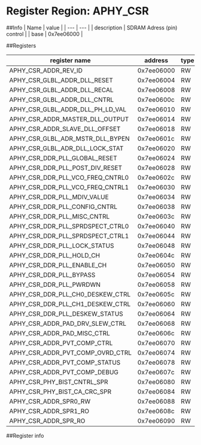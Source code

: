 # Register Region: APHY_CSR


##Info
| Name | value |
| --- | --- |
| description | SDRAM Adress (pin) control |
| base | 0x7ee06000 |

##Registers

| register name | address | type | width | mask | reset |
| --- | --- | --- | --- | --- | --- |
| APHY_CSR_ADDR_REV_ID | 0x7ee06000 | RW |  |  |  |
| APHY_CSR_GLBL_ADDR_DLL_RESET | 0x7ee06004 | RW |  |  |  |
| APHY_CSR_GLBL_ADDR_DLL_RECAL | 0x7ee06008 | RW |  |  |  |
| APHY_CSR_GLBL_ADDR_DLL_CNTRL | 0x7ee0600c | RW |  |  |  |
| APHY_CSR_GLBL_ADDR_DLL_PH_LD_VAL | 0x7ee06010 | RW |  |  |  |
| APHY_CSR_ADDR_MASTER_DLL_OUTPUT | 0x7ee06014 | RW |  |  |  |
| APHY_CSR_ADDR_SLAVE_DLL_OFFSET | 0x7ee06018 | RW |  |  |  |
| APHY_CSR_GLBL_ADR_MSTR_DLL_BYPEN | 0x7ee0601c | RW |  |  |  |
| APHY_CSR_GLBL_ADR_DLL_LOCK_STAT | 0x7ee06020 | RW |  |  |  |
| APHY_CSR_DDR_PLL_GLOBAL_RESET | 0x7ee06024 | RW |  |  |  |
| APHY_CSR_DDR_PLL_POST_DIV_RESET | 0x7ee06028 | RW |  |  |  |
| APHY_CSR_DDR_PLL_VCO_FREQ_CNTRL0 | 0x7ee0602c | RW |  |  |  |
| APHY_CSR_DDR_PLL_VCO_FREQ_CNTRL1 | 0x7ee06030 | RW |  |  |  |
| APHY_CSR_DDR_PLL_MDIV_VALUE | 0x7ee06034 | RW |  |  |  |
| APHY_CSR_DDR_PLL_CONFIG_CNTRL | 0x7ee06038 | RW |  |  |  |
| APHY_CSR_DDR_PLL_MISC_CNTRL | 0x7ee0603c | RW |  |  |  |
| APHY_CSR_DDR_PLL_SPRDSPECT_CTRL0 | 0x7ee06040 | RW |  |  |  |
| APHY_CSR_DDR_PLL_SPRDSPECT_CTRL1 | 0x7ee06044 | RW |  |  |  |
| APHY_CSR_DDR_PLL_LOCK_STATUS | 0x7ee06048 | RW |  |  |  |
| APHY_CSR_DDR_PLL_HOLD_CH | 0x7ee0604c | RW |  |  |  |
| APHY_CSR_DDR_PLL_ENABLE_CH | 0x7ee06050 | RW |  |  |  |
| APHY_CSR_DDR_PLL_BYPASS | 0x7ee06054 | RW |  |  |  |
| APHY_CSR_DDR_PLL_PWRDWN | 0x7ee06058 | RW |  |  |  |
| APHY_CSR_DDR_PLL_CH0_DESKEW_CTRL | 0x7ee0605c | RW |  |  |  |
| APHY_CSR_DDR_PLL_CH1_DESKEW_CTRL | 0x7ee06060 | RW |  |  |  |
| APHY_CSR_DDR_PLL_DESKEW_STATUS | 0x7ee06064 | RW |  |  |  |
| APHY_CSR_ADDR_PAD_DRV_SLEW_CTRL | 0x7ee06068 | RW |  |  |  |
| APHY_CSR_ADDR_PAD_MISC_CTRL | 0x7ee0606c | RW |  |  |  |
| APHY_CSR_ADDR_PVT_COMP_CTRL | 0x7ee06070 | RW |  |  |  |
| APHY_CSR_ADDR_PVT_COMP_OVRD_CTRL | 0x7ee06074 | RW |  |  |  |
| APHY_CSR_ADDR_PVT_COMP_STATUS | 0x7ee06078 | RW |  |  |  |
| APHY_CSR_ADDR_PVT_COMP_DEBUG | 0x7ee0607c | RW |  |  |  |
| APHY_CSR_PHY_BIST_CNTRL_SPR | 0x7ee06080 | RW |  |  |  |
| APHY_CSR_PHY_BIST_CA_CRC_SPR | 0x7ee06084 | RW |  |  |  |
| APHY_CSR_ADDR_SPR0_RW | 0x7ee06088 | RW |  |  |  |
| APHY_CSR_ADDR_SPR1_RO | 0x7ee0608c | RW |  |  |  |
| APHY_CSR_ADDR_SPR_RO | 0x7ee06090 | RW |  |  |  |

##Register info

